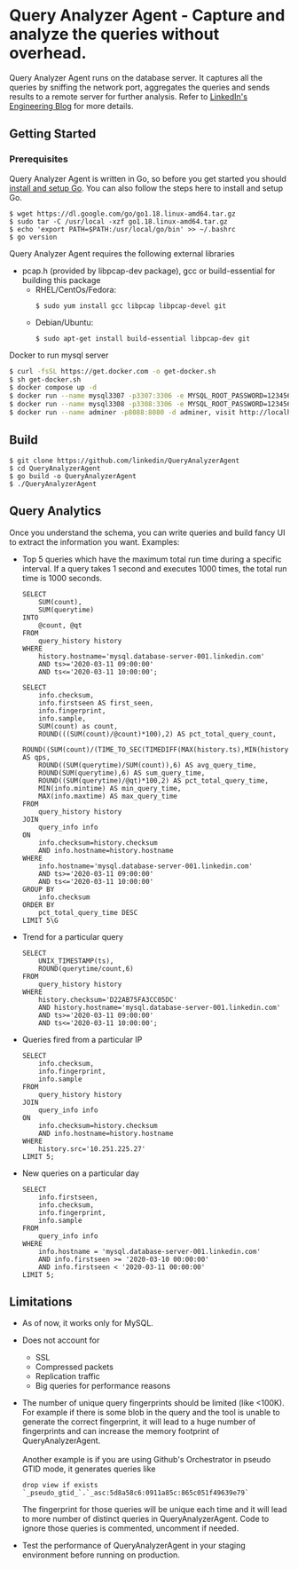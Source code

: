 # Query Analyzer Agent - Capture and analyze the queries without overhead.

Query Analyzer Agent runs on the database server. It captures all the queries by sniffing the network port, aggregates the queries and sends results to a remote server for further analysis. Refer to [LinkedIn's Engineering Blog](https://engineering.linkedin.com/blog/2017/09/query-analyzer--a-tool-for-analyzing-mysql-queries-without-overh) for more details.

## Getting Started

### Prerequisites

Query Analyzer Agent is written in Go, so before you get started you should [install and setup Go](https://golang.org/doc/install). You can also follow the steps here to install and setup Go.

```
$ wget https://dl.google.com/go/go1.18.linux-amd64.tar.gz
$ sudo tar -C /usr/local -xzf go1.18.linux-amd64.tar.gz
$ echo 'export PATH=$PATH:/usr/local/go/bin' >> ~/.bashrc
$ go version
```

Query Analyzer Agent requires the following external libraries

- pcap.h (provided by libpcap-dev package), gcc or build-essential for building this package
  - RHEL/CentOs/Fedora:
    ```
    $ sudo yum install gcc libpcap libpcap-devel git
    ```
  - Debian/Ubuntu:
    ```
    $ sudo apt-get install build-essential libpcap-dev git
    ```

Docker to run mysql server

```bash
$ curl -fsSL https://get.docker.com -o get-docker.sh
$ sh get-docker.sh
$ docker compose up -d
$ docker run --name mysql3307 -p3307:3306 -e MYSQL_ROOT_PASSWORD=123456 -d mysql:5.7
$ docker run --name mysql3308 -p3308:3306 -e MYSQL_ROOT_PASSWORD=123456 -d mysql:5.7
$ docker run --name adminer -p8088:8080 -d adminer, visit http://localhost:8088/ , use `LanIP:3307` (eg. 192.168.0.2:3307) as database host
```

## Build

```
$ git clone https://github.com/linkedin/QueryAnalyzerAgent
$ cd QueryAnalyzerAgent
$ go build -o QueryAnalyzerAgent
$ ./QueryAnalyzerAgent
```

## Query Analytics

Once you understand the schema, you can write queries and build fancy UI to extract the information you want.
Examples:

- Top 5 queries which have the maximum total run time during a specific interval. If a query takes 1 second and executes 1000 times, the total run time is 1000 seconds.

  ```
  SELECT
      SUM(count),
      SUM(querytime)
  INTO
      @count, @qt
  FROM
      query_history history
  WHERE
      history.hostname='mysql.database-server-001.linkedin.com'
      AND ts>='2020-03-11 09:00:00'
      AND ts<='2020-03-11 10:00:00';

  SELECT
      info.checksum,
      info.firstseen AS first_seen,
      info.fingerprint,
      info.sample,
      SUM(count) as count,
      ROUND(((SUM(count)/@count)*100),2) AS pct_total_query_count,
      ROUND((SUM(count)/(TIME_TO_SEC(TIMEDIFF(MAX(history.ts),MIN(history.ts))))),2) AS qps,
      ROUND((SUM(querytime)/SUM(count)),6) AS avg_query_time,
      ROUND(SUM(querytime),6) AS sum_query_time,
      ROUND((SUM(querytime)/@qt)*100,2) AS pct_total_query_time,
      MIN(info.mintime) AS min_query_time,
      MAX(info.maxtime) AS max_query_time
  FROM
      query_history history
  JOIN
      query_info info
  ON
      info.checksum=history.checksum
      AND info.hostname=history.hostname
  WHERE
      info.hostname='mysql.database-server-001.linkedin.com'
      AND ts>='2020-03-11 09:00:00'
      AND ts<='2020-03-11 10:00:00'
  GROUP BY
      info.checksum
  ORDER BY
      pct_total_query_time DESC
  LIMIT 5\G
  ```

- Trend for a particular query
  ```
  SELECT
      UNIX_TIMESTAMP(ts),
      ROUND(querytime/count,6)
  FROM
      query_history history
  WHERE
      history.checksum='D22AB75FA3CC05DC'
      AND history.hostname='mysql.database-server-001.linkedin.com'
      AND ts>='2020-03-11 09:00:00'
      AND ts<='2020-03-11 10:00:00';
  ```
- Queries fired from a particular IP
  ```
  SELECT
      info.checksum,
      info.fingerprint,
      info.sample
  FROM
      query_history history
  JOIN
      query_info info
  ON
      info.checksum=history.checksum
      AND info.hostname=history.hostname
  WHERE
      history.src='10.251.225.27'
  LIMIT 5;
  ```
- New queries on a particular day
  ```
  SELECT
      info.firstseen,
      info.checksum,
      info.fingerprint,
      info.sample
  FROM
      query_info info
  WHERE
      info.hostname = 'mysql.database-server-001.linkedin.com'
      AND info.firstseen >= '2020-03-10 00:00:00'
      AND info.firstseen < '2020-03-11 00:00:00'
  LIMIT 5;
  ```

## Limitations

- As of now, it works only for MySQL.

- Does not account for

  - SSL
  - Compressed packets
  - Replication traffic
  - Big queries for performance reasons

- The number of unique query fingerprints should be limited (like <100K). For example if there is some blob in the query and the tool is unable to generate the correct fingerprint, it will lead to a huge number of fingerprints and can increase the memory footprint of QueryAnalyzerAgent.<br /><br />
  Another example is if you are using Github's Orchestrator in pseudo GTID mode, it generates queries like

  ```
  drop view if exists `_pseudo_gtid_`.`_asc:5d8a58c6:0911a85c:865c051f49639e79`
  ```

  The fingerprint for those queries will be unique each time and it will lead to more number of distinct queries in QueryAnalyzerAgent. Code to ignore those queries is commented, uncomment if needed.

- Test the performance of QueryAnalyzerAgent in your staging environment before running on production.
